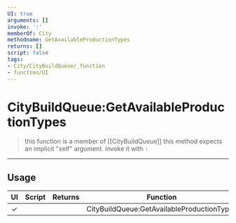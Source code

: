 ```yaml
---
UI: true
arguments: []
invoke: ':'
memberOf: City
methodname: GetAvailableProductionTypes
returns: []
script: false
tags:
- City/CityBuildQueue/_function
- function/UI
---
```

# CityBuildQueue:GetAvailableProductionTypes
> this function is a member of [[CityBuildQueue]]
> this method expects an implicit "self" argument. invoke it with `:`
-----
## Usage
|  UI | Script | Returns | Function | Arguments |
|:---:|:------:|-------:|:--------:|:---------|
|✓| ||CityBuildQueue:GetAvailableProductionTypes||
